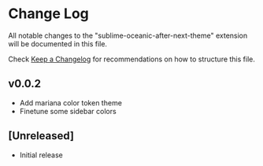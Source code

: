 # Change Log

All notable changes to the "sublime-oceanic-after-next-theme" extension will be documented in this file.

Check [Keep a Changelog](http://keepachangelog.com/) for recommendations on how to structure this file.

## v0.0.2

- Add mariana color token theme
- Finetune some sidebar colors

## [Unreleased]

- Initial release
